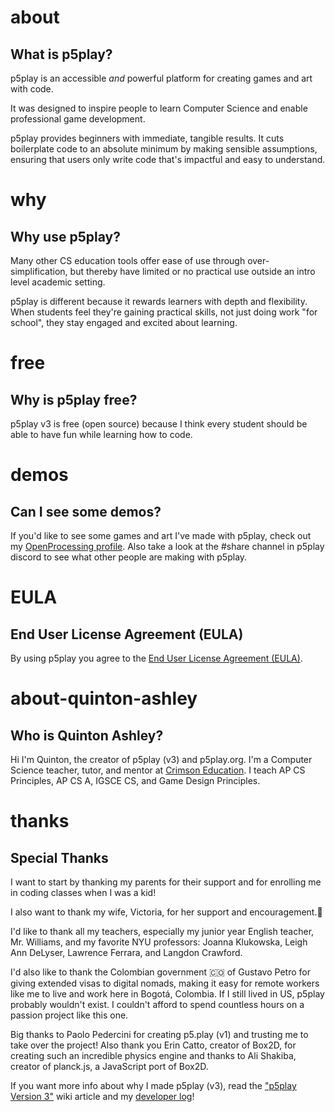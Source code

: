 # about

## What is p5play?

p5play is an accessible _and_ powerful platform for creating games and art with code.

It was designed to inspire people to learn Computer Science and enable professional game development.

p5play provides beginners with immediate, tangible results. It cuts boilerplate code to an absolute minimum by making sensible assumptions, ensuring that users only write code that's impactful and easy to understand.

# why

## Why use p5play?

Many other CS education tools offer ease of use through over-simplification, but thereby have limited or no practical use outside an intro level academic setting.

p5play is different because it rewards learners with depth and flexibility. When students feel they're gaining practical skills, not just doing work "for school", they stay engaged and excited about learning.

# free

## Why is p5play free?

p5play v3 is free (open source) because I think every student should be able to have fun while learning how to code.

# demos

## Can I see some demos?

If you'd like to see some games and art I've made with p5play, check out my [OpenProcessing profile](https://openprocessing.org/user/350295?o=35&view=sketches). Also take a look at the #share channel in p5play discord to see what other people are making with p5play.

# EULA

## End User License Agreement (EULA)

By using p5play you agree to the [End User License Agreement (EULA)](https://github.com/quinton-ashley/p5play/blob/main/EULA.md).

# about-quinton-ashley

## Who is Quinton Ashley?

Hi I'm Quinton, the creator of p5play (v3) and p5play.org. I'm a Computer Science teacher, tutor, and mentor at [Crimson Education](https://www.crimsoneducation.org/). I teach AP CS Principles, AP CS A, IGSCE CS, and Game Design Principles.

# thanks

## Special Thanks

I want to start by thanking my parents for their support and for enrolling me in coding classes when I was a kid!

I also want to thank my wife, Victoria, for her support and encouragement.💞

I'd like to thank all my teachers, especially my junior year English teacher, Mr. Williams, and my favorite NYU professors: Joanna Klukowska, Leigh Ann DeLyser, Lawrence Ferrara, and Langdon Crawford.

I'd also like to thank the Colombian government 🇨🇴 of Gustavo Petro for giving extended visas to digital nomads, making it easy for remote workers like me to live and work here in Bogotá, Colombia. If I still lived in US, p5play probably wouldn't exist. I couldn't afford to spend countless hours on a passion project like this one.

Big thanks to Paolo Pedercini for creating p5.play (v1) and trusting me to take over the project! Also thank you Erin Catto, creator of Box2D, for creating such an incredible physics engine and thanks to Ali Shakiba, creator of planck.js, a JavaScript port of Box2D.

If you want more info about why I made p5play (v3), read the ["p5play Version 3"](https://github.com/quinton-ashley/p5play/wiki/p5play-Version-3) wiki article and my [developer log](https://github.com/quinton-ashley/p5play/wiki/Developer-Log)!
